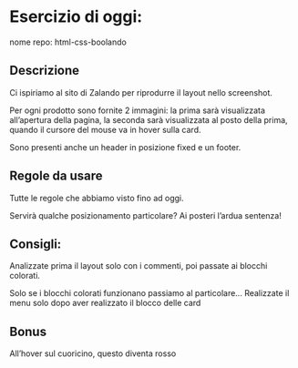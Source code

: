 Esercizio di oggi:
===

nome repo: html-css-boolando
## Descrizione

Ci ispiriamo al sito di Zalando per riprodurre il layout nello screenshot.

Per ogni prodotto sono fornite 2 immagini: la prima sarà visualizzata all’apertura della pagina, la seconda sarà visualizzata al posto della prima, quando il cursore del mouse va in hover sulla card.

Sono presenti anche un header in posizione fixed e un footer.


## Regole da usare

Tutte le regole che abbiamo visto fino ad oggi.

Servirà qualche posizionamento particolare? Ai posteri l’ardua sentenza!

## Consigli:

Analizzate prima il layout solo con i commenti, poi passate ai blocchi colorati.

Solo se i blocchi colorati funzionano passiamo al particolare...
Realizzate il menu solo dopo aver realizzato il blocco delle card

## Bonus

All’hover sul cuoricino, questo diventa rosso